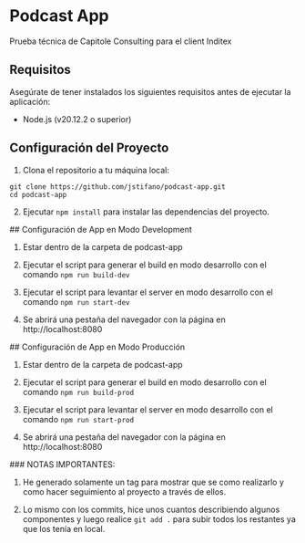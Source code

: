 # Podcast App

Prueba técnica de Capitole Consulting para el client Inditex

## Requisitos

Asegúrate de tener instalados los siguientes requisitos antes de ejecutar la aplicación:

- Node.js (v20.12.2 o superior)

## Configuración del Proyecto

1. Clona el repositorio a tu máquina local:
  ```
  git clone https://github.com/jstifano/podcast-app.git
  cd podcast-app
  ```
2. Ejecutar `npm install` para instalar las dependencias del proyecto.

## Configuración de App en Modo Development

1. Estar dentro de la carpeta de podcast-app

2. Ejecutar el script para generar el build en modo desarrollo con el comando `npm run build-dev`

3. Ejecutar el script para levantar el server en modo desarrollo con el comando `npm run start-dev`

4. Se abrirá una pestaña del navegador con la página en http://localhost:8080

## Configuración de App en Modo Producción

1. Estar dentro de la carpeta de podcast-app

2. Ejecutar el script para generar el build en modo desarrollo con el comando `npm run build-prod`

3. Ejecutar el script para levantar el server en modo desarrollo con el comando `npm run start-prod`

4. Se abrirá una pestaña del navegador con la página en http://localhost:8080

### NOTAS IMPORTANTES:

1. He generado solamente un tag para mostrar que se como realizarlo y como hacer seguimiento al proyecto a través de ellos.

2. Lo mismo con los commits, hice unos cuantos describiendo algunos componentes y luego realice `git add .` para subir todos los restantes ya que los tenía en local.
